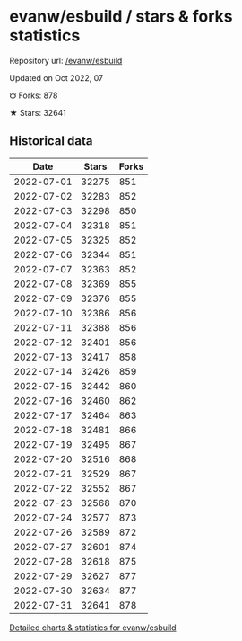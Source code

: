 # evanw/esbuild / stars & forks statistics

Repository url: [/evanw/esbuild](https://github.com/evanw/esbuild)

Updated on Oct 2022, 07

☋ Forks: 878

★ Stars: 32641

## Historical data
| Date | Stars | Forks |
|------|-------|-------|
| 2022-07-01 | 32275 | 851 | 
| 2022-07-02 | 32283 | 852 | 
| 2022-07-03 | 32298 | 850 | 
| 2022-07-04 | 32318 | 851 | 
| 2022-07-05 | 32325 | 852 | 
| 2022-07-06 | 32344 | 851 | 
| 2022-07-07 | 32363 | 852 | 
| 2022-07-08 | 32369 | 855 | 
| 2022-07-09 | 32376 | 855 | 
| 2022-07-10 | 32386 | 856 | 
| 2022-07-11 | 32388 | 856 | 
| 2022-07-12 | 32401 | 856 | 
| 2022-07-13 | 32417 | 858 | 
| 2022-07-14 | 32426 | 859 | 
| 2022-07-15 | 32442 | 860 | 
| 2022-07-16 | 32460 | 862 | 
| 2022-07-17 | 32464 | 863 | 
| 2022-07-18 | 32481 | 866 | 
| 2022-07-19 | 32495 | 867 | 
| 2022-07-20 | 32516 | 868 | 
| 2022-07-21 | 32529 | 867 | 
| 2022-07-22 | 32552 | 867 | 
| 2022-07-23 | 32568 | 870 | 
| 2022-07-24 | 32577 | 873 | 
| 2022-07-26 | 32589 | 872 | 
| 2022-07-27 | 32601 | 874 | 
| 2022-07-28 | 32618 | 875 | 
| 2022-07-29 | 32627 | 877 | 
| 2022-07-30 | 32634 | 877 | 
| 2022-07-31 | 32641 | 878 | 


[Detailed charts & statistics for evanw/esbuild](https://reviewgithub.com/rep/evanw/esbuild)
